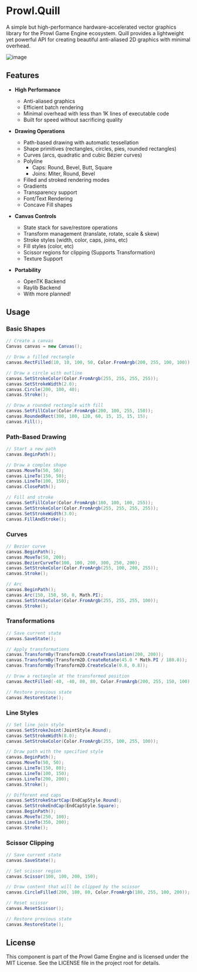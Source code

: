 # Prowl.Quill
A simple but high-performance hardware-accelerated vector graphics library for the Prowl Game Engine ecosystem. Quill provides a lightweight yet powerful API for creating beautiful anti-aliased 2D graphics with minimal overhead.

![image](https://github.com/user-attachments/assets/31133a2c-d880-476e-b024-a1a054f9da8c)


## Features

- **High Performance**
  - Anti-aliased graphics
  - Efficient batch rendering
  - Minimal overhead with less than 1K lines of executable code
  - Built for speed without sacrificing quality

- **Drawing Operations**
  - Path-based drawing with automatic tessellation
  - Shape primitives (rectangles, circles, pies, rounded rectangles)
  - Curves (arcs, quadratic and cubic Bézier curves)
  - Polyline
	- Caps: Round, Bevel, Butt, Square
	- Joins: Miter, Round, Bevel
  - Filled and stroked rendering modes
  - Gradients
  - Transparency support
  - Font/Text Rendering
  - Concave Fill shapes

- **Canvas Controls**
  - State stack for save/restore operations
  - Transform management (translate, rotate, scale & skew)
  - Stroke styles (width, color, caps, joins, etc)
  - Fill styles (color, etc)
  - Scissor regions for clipping (Supports Transformation)
  - Texture Support

- **Portability**
  - OpenTK Backend
  - Raylib Backend
  - With more planned!

## Usage

### Basic Shapes

```csharp
// Create a canvas
Canvas canvas = new Canvas();

// Draw a filled rectangle
canvas.RectFilled(10, 10, 100, 50, Color.FromArgb(200, 255, 100, 100));

// Draw a circle with outline
canvas.SetStrokeColor(Color.FromArgb(255, 255, 255, 255));
canvas.SetStrokeWidth(2.0);
canvas.Circle(200, 100, 40);
canvas.Stroke();

// Draw a rounded rectangle with fill
canvas.SetFillColor(Color.FromArgb(200, 100, 255, 150));
canvas.RoundedRect(300, 100, 120, 60, 15, 15, 15, 15);
canvas.Fill();
```

### Path-Based Drawing

```csharp
// Start a new path
canvas.BeginPath();

// Draw a complex shape
canvas.MoveTo(50, 50);
canvas.LineTo(150, 50);
canvas.LineTo(100, 150);
canvas.ClosePath();

// Fill and stroke
canvas.SetFillColor(Color.FromArgb(180, 100, 100, 255));
canvas.SetStrokeColor(Color.FromArgb(255, 255, 255, 255));
canvas.SetStrokeWidth(3.0);
canvas.FillAndStroke();
```

### Curves

```csharp
// Bezier curve
canvas.BeginPath();
canvas.MoveTo(50, 200);
canvas.BezierCurveTo(100, 100, 200, 300, 250, 200);
canvas.SetStrokeColor(Color.FromArgb(255, 100, 200, 255));
canvas.Stroke();

// Arc
canvas.BeginPath();
canvas.Arc(150, 150, 50, 0, Math.PI);
canvas.SetStrokeColor(Color.FromArgb(255, 255, 255, 100));
canvas.Stroke();
```

### Transformations

```csharp
// Save current state
canvas.SaveState();

// Apply transformations
canvas.TransformBy(Transform2D.CreateTranslation(200, 200));
canvas.TransformBy(Transform2D.CreateRotate(45.0 * Math.PI / 180.0));
canvas.TransformBy(Transform2D.CreateScale(0.8, 0.8));

// Draw a rectangle at the transformed position
canvas.RectFilled(-40, -40, 80, 80, Color.FromArgb(200, 255, 150, 100));

// Restore previous state
canvas.RestoreState();
```

### Line Styles

```csharp
// Set line join style
canvas.SetStrokeJoint(JointStyle.Round);
canvas.SetStrokeWidth(8.0);
canvas.SetStrokeColor(Color.FromArgb(255, 100, 255, 100));

// Draw path with the specified style
canvas.BeginPath();
canvas.MoveTo(50, 50);
canvas.LineTo(150, 80);
canvas.LineTo(100, 150);
canvas.LineTo(200, 200);
canvas.Stroke();

// Different end caps
canvas.SetStrokeStartCap(EndCapStyle.Round);
canvas.SetStrokeEndCap(EndCapStyle.Square);
canvas.BeginPath();
canvas.MoveTo(250, 100);
canvas.LineTo(350, 200);
canvas.Stroke();
```

### Scissor Clipping

```csharp
// Save current state
canvas.SaveState();

// Set scissor region
canvas.Scissor(100, 100, 200, 150);

// Draw content that will be clipped by the scissor
canvas.CircleFilled(200, 180, 80, Color.FromArgb(180, 255, 100, 200));

// Reset scissor
canvas.ResetScissor();

// Restore previous state
canvas.RestoreState();
```

## License

This component is part of the Prowl Game Engine and is licensed under the MIT License. See the LICENSE file in the project root for details.
